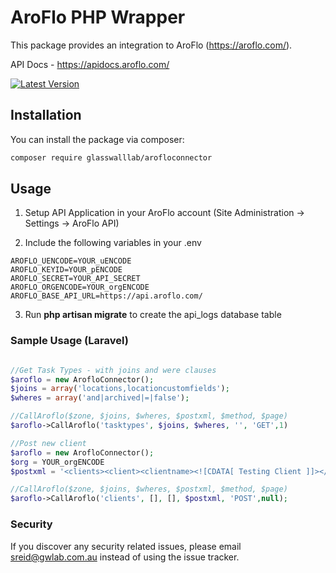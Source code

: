 # AroFlo PHP Wrapper
 
This package provides an integration to AroFlo (https://aroflo.com/).

API Docs - https://apidocs.aroflo.com/

[![Latest Version](https://img.shields.io/github/release/glasswalllab/aroflo-connector.svg?style=flat-square)](https://github.com/glasswalllab/aroflo-connector/releases)

## Installation

You can install the package via composer:

```bash
composer require glasswalllab/arofloconnector 
```

## Usage

1. Setup API Application in your AroFlo account (Site Administration -> Settings -> AroFlo API)

2. Include the following variables in your .env

```
AROFLO_UENCODE=YOUR_uENCODE
AROFLO_KEYID=YOUR_pENCODE
AROFLO_SECRET=YOUR_API_SECRET
AROFLO_ORGENCODE=YOUR_orgENCODE
AROFLO_BASE_API_URL=https://api.aroflo.com/
```

3. Run **php artisan migrate** to create the api_logs database table

### Sample Usage (Laravel)

```php

//Get Task Types - with joins and were clauses
$aroflo = new ArofloConnector();
$joins = array('locations,locationcustomfields');
$wheres = array('and|archived|=|false');

//CallAroflo($zone, $joins, $wheres, $postxml, $method, $page)
$aroflo->CallAroflo('tasktypes', $joins, $wheres, '', 'GET',1)

//Post new client
$aroflo = new ArofloConnector();
$org = YOUR_orgENCODE
$postxml = '<clients><client><clientname><![CDATA[ Testing Client ]]></clientname><firstname><![CDATA[ Testing ]]></firstname><surname><![CDATA[ Client ]]></surname><phone>0412345678</phone><mobile>0412345678</mobile><email><![CDATA[ sreid@gwlab.com.au ]]></email><orgs><org><orgid>'.$org.'</orgid></org></orgs><address><addressline1><![CDATA[ 1 Smith Street ]]></addressline1><addressline2></addressline2><suburb></suburb><state><![CDATA[ Tasmania ]]></state><postcode><![CDATA[ 7000 ]]></postcode><country><![CDATA[ Australia ]]></country></address><gpsautogenerate>TRUE</gpsautogenerate><mailingaddress><addressline1><![CDATA[ 1 Smith Street ]]></addressline1><addressline2></addressline2><suburb></suburb><state><![CDATA[ Tasmania ]]></state><postcode>70000</postcode><country><![CDATA[ Australia ]]></country></mailingaddress></client></clients>';

//CallAroflo($zone, $joins, $wheres, $postxml, $method, $page)
$aroflo->CallAroflo('clients', [], [], $postxml, 'POST',null);

```

### Security

If you discover any security related issues, please email sreid@gwlab.com.au instead of using the issue tracker.